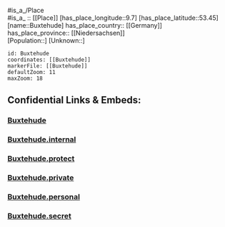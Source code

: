 ﻿---
location: [53.45,9.7] 
mapzoom: [7,12] 
mapmarker: city 
type: City
tags:
- geo/City


SpocWebEntityId: 29427
isDeleted: false
confidential: public

---
#is_a_/Place  
#is_a_ :: [[Place]] 
[has_place_longitude::9.7] 
[has_place_latitude::53.45] 
[name::Buxtehude] 
has_place_country:: [[Germany]]  
has_place_province:: [[Niedersachsen]]  
[Population::] 
[Unknown::] 


```leaflet
id: Buxtehude
coordinates: [[Buxtehude]] 
markerFile: [[Buxtehude]] 
defaultZoom: 11 
maxZoom: 18
```


## Confidential Links & Embeds: 

### [Buxtehude](/_public/Earth/Continent/Europe/Europe~Central/Germany/Germany~West/Niedersachsen/counties~Niedersachsen/Stade/cities~Stade/Buxtehude.md) 

### [Buxtehude.internal](/_internal/Earth/Continent/Europe/Europe~Central/Germany/Germany~West/Niedersachsen/counties~Niedersachsen/Stade/cities~Stade/Buxtehude.internal.md) 

### [Buxtehude.protect](/_protect/Earth/Continent/Europe/Europe~Central/Germany/Germany~West/Niedersachsen/counties~Niedersachsen/Stade/cities~Stade/Buxtehude.protect.md) 

### [Buxtehude.private](/_private/Earth/Continent/Europe/Europe~Central/Germany/Germany~West/Niedersachsen/counties~Niedersachsen/Stade/cities~Stade/Buxtehude.private.md) 

### [Buxtehude.personal](/_personal/Earth/Continent/Europe/Europe~Central/Germany/Germany~West/Niedersachsen/counties~Niedersachsen/Stade/cities~Stade/Buxtehude.personal.md) 

### [Buxtehude.secret](/_secret/Earth/Continent/Europe/Europe~Central/Germany/Germany~West/Niedersachsen/counties~Niedersachsen/Stade/cities~Stade/Buxtehude.secret.md) 
